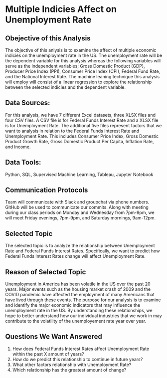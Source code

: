 # Multiple Indicies Affect on Unemployment Rate

## Obejective of this Analysis
The objective of this anlysis is to examine the affect of multiple economic indicies on the unemployment rate in the US. The unemployment rate will be the dependent variable for this analysis whereas the following variables will serve as the independent variables; Gross Domestic Product (GDP), Producer Price Index (PPI), Consumer Price Index (CPI), Federal Fund Rate, and the National Interest Rate. The machine leaning technique this analysis will employ will consist of a linear regression to explore the relationship between the selected indicies and the dependent variable.   

## Data Sources:
For this analysis, we have 7 different Excel datasets, three XLSX files and four CSV files. A CSV file is for Federal Funds Interest Rate and a XLSX file is for Unemployment Rate. The additional five files represent factors that we want to analysis in relation to the Federal Funds Interest Rate and Unemployment Rate. This includes Consumer Price Index, Gross Domestic Product Growth Rate, Gross Domestic Product Per Capita, Inflation Rate, and Income.

## Data Tools: 
Python, SQL, Supervised Machine Learning, Tableau, Jupyter Notebook

## Communication Protocols
Team will communicate with Slack and groupchat via phone numbers. GitHub will be used to communicate our commits. Along with meeting during our class periods on Monday and Wednesday from 7pm-9pm, we will meet Friday evenings, 7pm-9pm, and Saturday mornings, 9am-12pm.

## Selected Topic
The selected topic is to analyze the relationship between Unemployment Rate and Federal Funds Interest Rates. Specifically, we want to predict how Federal Funds Interest Rates change will affect Unemployment Rate.

## Reason of Selected Topic
Unemployment in America has been volatile in the US over the past 20 years. Major events such as the housing market crash of 2009 and the COVID pandemic have affected the employment of many Americans that have lived through these events. The purpose for our analysis is to examine and identify the major economic indicators that may influence the unemployment rate in the US. By understanding these relationships, we hope to better understand how our individual industries that we work in may contribute to the volatility of the unemployement rate year over year.  

## Questions We Want Answered
1. How does Federal Funds Interest Rates affect Unemployment Rate within the past X amount of years?
2. How do we predict this relationship to continue in future years?
3. What other factors relationship with Unemployment Rate?
4. Which relationship has the greatest amount of change? 
